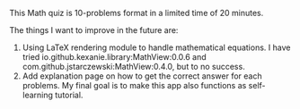 This Math quiz is 10-problems format in a limited time of 20 minutes.

The things I want to improve in the future are:
1. Using LaTeX rendering module to handle mathematical equations. I have tried io.github.kexanie.library:MathView:0.0.6 and com.github.jstarczewski:MathView:0.4.0, but to no success.
2. Add explanation page on how to get the correct answer for each problems. My final goal is to make this app also functions as self-learning tutorial.
